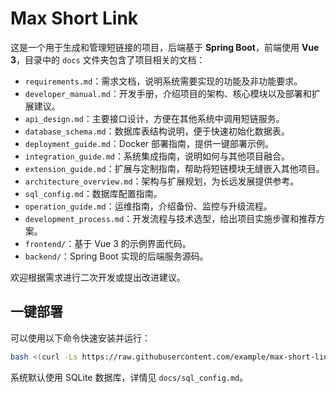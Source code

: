 # Max Short Link

这是一个用于生成和管理短链接的项目，后端基于 **Spring Boot**，前端使用 **Vue 3**，目录中的 `docs` 文件夹包含了项目相关的文档：

- `requirements.md`：需求文档，说明系统需要实现的功能及非功能要求。
- `developer_manual.md`：开发手册，介绍项目的架构、核心模块以及部署和扩展建议。
- `api_design.md`：主要接口设计，方便在其他系统中调用短链服务。
- `database_schema.md`：数据库表结构说明，便于快速初始化数据表。
- `deployment_guide.md`：Docker 部署指南，提供一键部署示例。
- `integration_guide.md`：系统集成指南，说明如何与其他项目融合。
- `extension_guide.md`：扩展与定制指南，帮助将短链模块无缝嵌入其他项目。
- `architecture_overview.md`：架构与扩展规划，为长远发展提供参考。
- `sql_config.md`：数据库配置指南。
- `operation_guide.md`：运维指南，介绍备份、监控与升级流程。
- `development_process.md`：开发流程与技术选型，给出项目实施步骤和推荐方案。
- `frontend/`：基于 Vue 3 的示例界面代码。
- `backend/`：Spring Boot 实现的后端服务源码。

欢迎根据需求进行二次开发或提出改进建议。

## 一键部署
可以使用以下命令快速安装并运行：

```bash
bash <(curl -Ls https://raw.githubusercontent.com/example/max-short-link/main/install.sh)
```

系统默认使用 SQLite 数据库，详情见 `docs/sql_config.md`。
